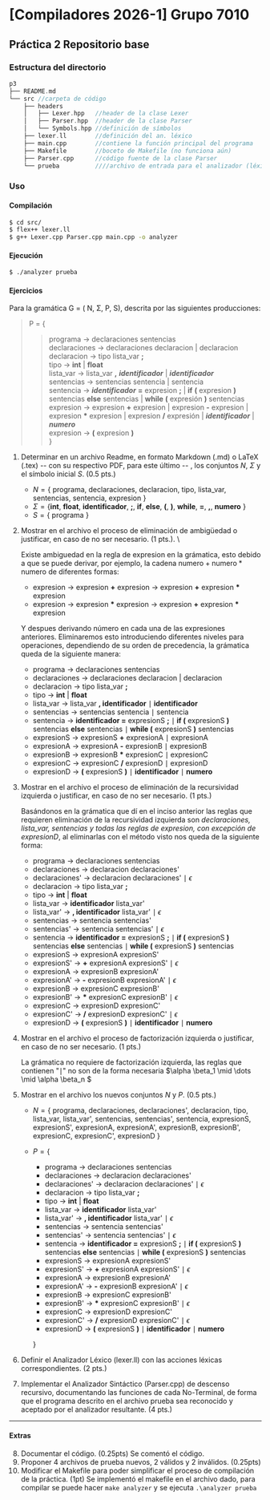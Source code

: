 # [Compiladores 2026-1] Grupo 7010
## Práctica 2 Repositorio base


### Estructura del directorio
```c++
p3
├── README.md
└── src //carpeta de código
    ├── headers
    │   ├── Lexer.hpp   //header de la clase Lexer
    │   ├── Parser.hpp  //header de la clase Parser
    │   └── Symbols.hpp //definición de símbolos
    ├── lexer.ll        //definición del an. léxico
    ├── main.cpp        //contiene la función principal del programa
    ├── Makefile        //boceto de Makefile (no funciona aún)
    ├── Parser.cpp      //código fuente de la clase Parser
    └── prueba          ////archivo de entrada para el analizador (léxico y sintáctico)
```

### Uso

#### Compilación

```bash
$ cd src/
$ flex++ lexer.ll
$ g++ Lexer.cpp Parser.cpp main.cpp -o analyzer
```

#### Ejecución

```bash
$ ./analyzer prueba
```

#### Ejercicios
Para la gramática G = ( N, Σ, P, S), descrita por las siguientes producciones: 
> P = {
>> programa → declaraciones sentencias <br>
>> declaraciones → declaraciones declaracion | declaracion <br>
>> declaracion → tipo lista_var **;** <br>
>> tipo → **int** | **float** <br>
>> lista_var → lista_var **,** _**identificador**_ | _**identificador**_ <br>
>> sentencias → sentencias sentencia | sentencia <br>
>> sentencia → _**identificador**_ **=** expresion **;** | **if** **(** expresion **)** sentencias **else** sentencias | **while** **(** expresión **)** sentencias <br>
>> expresion → expresion **+** expresion | expresion **-** expresion | expresion __\*__ expresion | expresion **\/** expresión | _**identificador**_ | **_numero_** <br>
>> expresion → **(** expresion **)** <br>
}


1. Determinar en un archivo Readme, en formato Markdown (.md) o LaTeX (.tex) -- con su respectivo PDF, para este último -- , los conjuntos _N_, _Σ_ y el símbolo inicial _S_.  (0.5 pts.)
    - $N=\{$ programa, declaraciones, declaracion, tipo, lista_var, sentencias, sentencia, expresion $\}$
    - $\Sigma = \{$**int**, **float**, **identificador**, **;**, **if**, **else**, **(**, **)**, **while**, **=**, **,**, **numero** $\}$
    - $S = \{$ programa $\}$

2. Mostrar en el archivo el proceso de eliminación de ambigüedad o justificar, en caso de no ser necesario. (1 pts.). \

    Existe ambiguedad en la regla de expresion en la grámatica, esto debido a que se puede derivar, por ejemplo, la cadena $\text{numero} + \text{numero} * \text{numero}$ de diferentes formas:
    - expresion $\to$ expresion $\textbf{+}$ expresion $\to$ expresion $\textbf{+}$ expresion $\textbf{*}$ expresion
    - expresion $\to$ expresion $\textbf{*}$ expresion $\to$ expresion $\textbf{+}$ expresion $\textbf{*}$ expresion

    Y despues derivando número en cada una de las expresiones anteriores.
    Eliminaremos esto introduciendo diferentes niveles para operaciones, dependiendo de su orden de precedencia, la grámatica queda de la siguiente manera:
    - programa $\to$ declaraciones sentencias
    - declaraciones $\to$ declaraciones declaracion | declaracion
    - declaracion $\to$ tipo lista_var **;**
    - tipo $\to$ **int** | **float**
    - lista_var $\to$ lista_var **, identificador** $\mid$ **identificador**
    - sentencias $\to$ sentencias sentencia $\mid$ sentencia
    - sentencia $\to$ **identificador =** expresionS **;** $\mid$ **if (** expresionS **)** sentencias **else** sentencias $\mid$ **while (** expresionS **)** sentencias
    - expresionS $\to$  expresionS **+** expresionA $\mid$ expresionA
    - expresionA $\to$  expresionA **-** expresionB $\mid$ expresionB
    - expresionB $\to$  expresionB __*__ expresionC $\mid$ expresionC
    - expresionC $\to$  expresionC **/** expresionD $\mid$ expresionD
    - expresionD $\to$ **(** expresionS **)** $\mid$ **identificador** $\mid$ **numero**

3. Mostrar en el archivo el proceso de eliminación de la recursividad izquierda o justificar, en caso de no ser necesario. (1 pts.)

    Basándonos en la grámatica que dí en el inciso anterior las reglas que requieren eliminación de la recursividad izquierda son *declaraciones, lista_var, sentencias y todas las reglas de expresion, con excepción de expresionD*, al eliminarlas con el método visto nos queda de la siguiente forma:
    - programa $\to$ declaraciones sentencias
    - declaraciones $\to$ declaracion declaraciones'
    - declaraciones' $\to$ declaracion declaraciones' $\mid$ $\epsilon$
    - declaracion $\to$ tipo lista_var **;**
    - tipo $\to$ **int** | **float**
    - lista_var $\to$ **identificador** lista_var'
    - lista_var' $\to$ **, identificador** lista_var' $\mid$ $\epsilon$
    - sentencias $\to$ sentencia sentencias'
    - sentencias' $\to$ sentencia sentencias' $\mid$ $\epsilon$
    - sentencia $\to$ **identificador =** expresionS **;** $\mid$ **if (** expresionS **)** sentencias **else** sentencias $\mid$ **while (** expresionS **)** sentencias
    - expresionS $\to$  expresionA expresionS'
    - expresionS' $\to$  **+** expresionA expresionS' $\mid$ $\epsilon$
    - expresionA $\to$  expresionB expresionA'
    - expresionA' $\to$  **-** expresionB expresionA' $\mid$ $\epsilon$
    - expresionB $\to$  expresionC expresionB'
    - expresionB' $\to$  __*__ expresionC expresionB' $\mid$ $\epsilon$
    - expresionC $\to$  expresionD expresionC'
    - expresionC' $\to$  **/** expresionD expresionC' $\mid$ $\epsilon$
    - expresionD $\to$ **(** expresionS **)** $\mid$ **identificador** $\mid$ **numero**

4. Mostrar en el archivo el proceso de factorización izquierda o justificar, en caso de no ser necesario. (1 pts.)  

    La grámatica no requiere de factorización izquierda, las reglas que contienen "$\mid$" no son de la forma necesaria $\alpha \beta_1 \mid \dots \mid \alpha \beta_n $
5. Mostrar en el archivo los nuevos conjuntos _N_ y _P_. (0.5 pts.)

    - $N = \{$ programa, declaraciones, declaraciones', declaracion, tipo, lista_var, lista_var', sentencias, sentencias', sentencia, expresionS, expresionS', expresionA, expresionA', expresionB, expresionB', expresionC, expresionC', expresionD $\}$
    - $P = \{$
        - programa $\to$ declaraciones sentencias
        - declaraciones $\to$ declaracion declaraciones'
        - declaraciones' $\to$ declaracion declaraciones' $\mid$ $\epsilon$
        - declaracion $\to$ tipo lista_var **;**
        - tipo $\to$ **int** | **float**
        - lista_var $\to$ **identificador** lista_var'
        - lista_var' $\to$ **, identificador** lista_var' $\mid$ $\epsilon$
        - sentencias $\to$ sentencia sentencias'
        - sentencias' $\to$ sentencia sentencias' $\mid$ $\epsilon$
        - sentencia $\to$ **identificador =** expresionS **;** $\mid$ **if (** expresionS **)** sentencias **else** sentencias $\mid$ **while (** expresionS **)** sentencias
        - expresionS $\to$  expresionA expresionS'
        - expresionS' $\to$  **+** expresionA expresionS' $\mid$ $\epsilon$
        - expresionA $\to$  expresionB expresionA'
        - expresionA' $\to$  **-** expresionB expresionA' $\mid$ $\epsilon$
        - expresionB $\to$  expresionC expresionB'
        - expresionB' $\to$  __*__ expresionC expresionB' $\mid$ $\epsilon$
        - expresionC $\to$  expresionD expresionC'
        - expresionC' $\to$  **/** expresionD expresionC' $\mid$ $\epsilon$
        - expresionD $\to$ **(** expresionS **)** $\mid$ **identificador** $\mid$ **numero**

        $\}$

6. Definir el Analizador Léxico (lexer.ll) con las acciones léxicas correspondientes. (2 pts.)

7. Implementar el Analizador Sintáctico (Parser.cpp) de descenso recursivo, documentando las funciones de cada No-Terminal, de forma que el programa descrito en el archivo prueba sea reconocido y aceptado por el analizador resultante. (4 pts.)

---
#### Extras

8. Documentar el código. (0.25pts)
Se comentó el código.
9. Proponer 4 archivos de prueba nuevos, 2 válidos y 2 inválidos. (0.25pts)
10. Modificar el Makefile para poder simplificar el proceso de compilación de la práctica. (1pt)
Se implementó el makefile en el archivo dado, para compilar se puede hacer `make analyzer` y se ejecuta `.\analyzer prueba`
